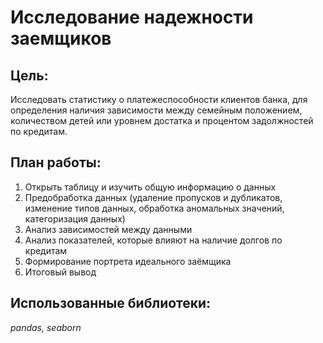 # Исследование надежности заемщиков

## **Цель:**
Исследовать статистику о платежеспособности клиентов банка, для определения наличия зависимости между семейным положением, количеством детей или уровнем достатка и процентом задолжностей по кредитам.

## **План работы:**
1. Открыть таблицу и изучить общую информацию о данных
2. Предобработка данных (удаление пропусков и дубликатов, изменение типов данных, обработка аномальных значений, категоризация данных)
3. Анализ зависимостей между данными
4. Анализ показателей, которые влияют на наличие долгов по кредитам
5. Формирование портрета идеального заёмщика
6. Итоговый вывод 

## **Использованные библиотеки:**
*pandas, seaborn* 
